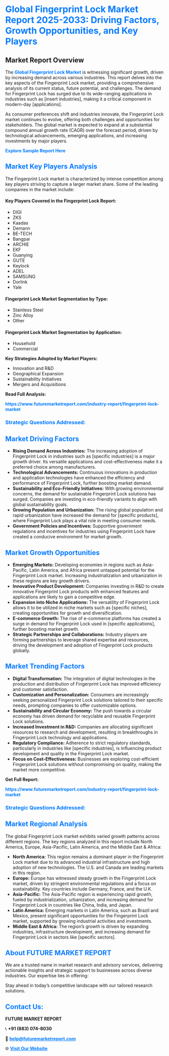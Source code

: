 <h1 style="color: #007BFF;">Global Fingerprint Lock Market Report 2025-2033: Driving Factors, Growth Opportunities, and Key Players</h1>

<section id="overview">
<h2>Market Report Overview</h2>
<p>The <a href="https://www.futuremarketreport.com/industry-report/fingerprint-lock-market" style="color: #007BFF; text-decoration: none;"><strong>Global Fingerprint Lock Market</strong></a> is witnessing significant growth, driven by increasing demand across various industries. This report delves into the key aspects of the Fingerprint Lock market, providing a comprehensive analysis of its current status, future potential, and challenges. The demand for Fingerprint Lock has surged due to its wide-ranging applications in industries such as [insert industries], making it a critical component in modern-day [applications].</p>
<p>As consumer preferences shift and industries innovate, the Fingerprint Lock market continues to evolve, offering both challenges and opportunities for stakeholders. The global market is expected to expand at a substantial compound annual growth rate (CAGR) over the forecast period, driven by technological advancements, emerging applications, and increasing investments by major players.</p>
</section>

<section id="overview">
<p><a href="https://www.futuremarketreport.com/request-sample/reportId=103947" style="color: #007BFF; text-decoration: none;"><strong>Explore Sample Report Here</strong></a></p>
</section>

<section id="key-players">
<h2 style="color: #007BFF;">Market Key Players Analysis</h2>
<p>The Fingerprint Lock market is characterized by intense competition among key players striving to capture a larger market share. Some of the leading companies in the market include:</p>
<h4>Key Players Covered in the Fingerprint Lock Report:</h4>
<ul><li>DIGI</li><li>ZKS</li><li>Kaadas</li><li>Demann</li><li>BE-TECH</li><li>Bangpai</li><li>ARCHIE</li><li>EKF</li><li>Guanying</li><li>GUTE</li><li>Keylock</li><li>ADEL</li><li>SAMSUNG</li><li>Dorlink</li><li>Yale</li></ul>
<h4>Fingerprint Lock Market Segmentation by Type:</h4>
<ul><li>Stainless Steel</li><li>Zinc Alloy</li><li>Other</li></ul>

<h4>Fingerprint Lock Market Segmentation by Application:</h4>
<ul><li>Household</li><li>Commercial</li></ul>
<p><strong>Key Strategies Adopted by Market Players:</strong></p>
<ul>
<li>Innovation and R&D</li>
<li>Geographical Expansion</li>
<li>Sustainability Initiatives</li>
<li>Mergers and Acquisitions</li>
</ul>
</section>

<section>
<p><strong>Read Full Analysis: </strong></p><a href="https://www.futuremarketreport.com/industry-report/fingerprint-lock-market" style="color: #007BFF; text-decoration: none;"><strong>https://www.futuremarketreport.com/industry-report/fingerprint-lock-market</strong></a>
<h3 style="color: #007BFF;">Strategic Questions Addressed:</h3>
</section>

<section id="driving-factors">
<h2 style="color: #007BFF;">Market Driving Factors</h2>
<ul>
<li><strong>Rising Demand Across Industries:</strong> The increasing adoption of Fingerprint Lock in industries such as [specific industries] is a major growth driver. Its versatile applications and cost-effectiveness make it a preferred choice among manufacturers.</li>
<li><strong>Technological Advancements:</strong> Continuous innovations in production and application technologies have enhanced the efficiency and performance of Fingerprint Lock, further boosting market demand.</li>
<li><strong>Sustainability and Eco-Friendly Initiatives:</strong> With growing environmental concerns, the demand for sustainable Fingerprint Lock solutions has surged. Companies are investing in eco-friendly variants to align with global sustainability goals.</li>
<li><strong>Growing Population and Urbanization:</strong> The rising global population and rapid urbanization have increased the demand for [specific products], where Fingerprint Lock plays a vital role in meeting consumer needs.</li>
<li><strong>Government Policies and Incentives:</strong> Supportive government regulations and incentives for industries using Fingerprint Lock have created a conducive environment for market growth.</li>
</ul>
</section>

<section id="growth-opportunities">
<h2 style="color: #007BFF;">Market Growth Opportunities</h2>
<ul>
<li><strong>Emerging Markets:</strong> Developing economies in regions such as Asia-Pacific, Latin America, and Africa present untapped potential for the Fingerprint Lock market. Increasing industrialization and urbanization in these regions are key growth drivers.</li>
<li><strong>Innovative Product Development:</strong> Companies investing in R&D to create innovative Fingerprint Lock products with enhanced features and applications are likely to gain a competitive edge.</li>
<li><strong>Expansion into Niche Applications:</strong> The versatility of Fingerprint Lock allows it to be utilized in niche markets such as [specific niches], creating opportunities for growth and diversification.</li>
<li><strong>E-commerce Growth:</strong> The rise of e-commerce platforms has created a surge in demand for Fingerprint Lock used in [specific applications], further boosting market growth.</li>
<li><strong>Strategic Partnerships and Collaborations:</strong> Industry players are forming partnerships to leverage shared expertise and resources, driving the development and adoption of Fingerprint Lock products globally.</li>
</ul>
</section>

<section id="trending-factors">
<h2 style="color: #007BFF;">Market Trending Factors</h2>
<ul>
<li><strong>Digital Transformation:</strong> The integration of digital technologies in the production and distribution of Fingerprint Lock has improved efficiency and customer satisfaction.</li>
<li><strong>Customization and Personalization:</strong> Consumers are increasingly seeking personalized Fingerprint Lock solutions tailored to their specific needs, prompting companies to offer customizable options.</li>
<li><strong>Sustainability and Circular Economy:</strong> The push towards a circular economy has driven demand for recyclable and reusable Fingerprint Lock solutions.</li>
<li><strong>Increased Investment in R&D:</strong> Companies are allocating significant resources to research and development, resulting in breakthroughs in Fingerprint Lock technology and applications.</li>
<li><strong>Regulatory Compliance:</strong> Adherence to strict regulatory standards, particularly in industries like [specific industries], is influencing product development and quality in the Fingerprint Lock market.</li>
<li><strong>Focus on Cost-Effectiveness:</strong> Businesses are exploring cost-efficient Fingerprint Lock solutions without compromising on quality, making the market more competitive.</li>
</ul>
</section>

<section>
<p><strong>Get Full Report: </strong></p><a href="https://www.futuremarketreport.com/industry-report/fingerprint-lock-market" style="color: #007BFF; text-decoration: none;"><strong>https://www.futuremarketreport.com/industry-report/fingerprint-lock-market</strong></a>
<h3 style="color: #007BFF;">Strategic Questions Addressed:</h3>
</section>


<section id="regional-analysis">
<h2 style="color: #007BFF;">Market Regional Analysis</h2>
<p>The global Fingerprint Lock market exhibits varied growth patterns across different regions. The key regions analyzed in this report include North America, Europe, Asia-Pacific, Latin America, and the Middle East & Africa:</p>
<ul>
<li><strong>North America:</strong> This region remains a dominant player in the Fingerprint Lock market due to its advanced industrial infrastructure and high adoption of new technologies. The U.S. and Canada are leading markets in this region.</li>
<li><strong>Europe:</strong> Europe has witnessed steady growth in the Fingerprint Lock market, driven by stringent environmental regulations and a focus on sustainability. Key countries include Germany, France, and the U.K.</li>
<li><strong>Asia-Pacific:</strong> The Asia-Pacific region is experiencing rapid growth, fueled by industrialization, urbanization, and increasing demand for Fingerprint Lock in countries like China, India, and Japan.</li>
<li><strong>Latin America:</strong> Emerging markets in Latin America, such as Brazil and Mexico, present significant opportunities for the Fingerprint Lock market, supported by growing industrial activities and investments.</li>
<li><strong>Middle East & Africa:</strong> The region’s growth is driven by expanding industries, infrastructure development, and increasing demand for Fingerprint Lock in sectors like [specific sectors].</li>
</ul>
</section>

<footer>
<h2 style="color: #007BFF;">About FUTURE MARKET REPORT</h2>
<p>We are a trusted name in market research and advisory services, delivering actionable insights and strategic support to businesses across diverse industries. Our expertise lies in offering:</p>

<p>Stay ahead in today’s competitive landscape with our tailored research solutions.</p>

<h2 style="color: #007BFF;">Contact Us:</h2>
<p><strong>FUTURE MARKET REPORT</strong></p>
<p>📞 <strong>+91 (883) 074-8030</strong></p>
<p>📧 <strong><a href="mailto:help@futuremarketreport.com" style="color: #007BFF;">help@futuremarketreport.com</a></strong></p>
<p>🌐 <strong><a href="https://www.futuremarketreport.com/" style="color: #007BFF;">Visit Our Website</a></strong></p>
</footer>
